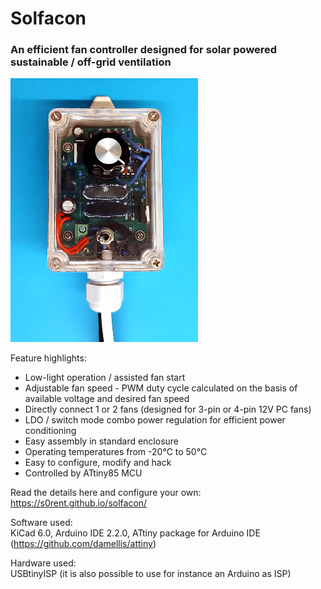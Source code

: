 # Solfacon
### An efficient fan controller designed for solar powered sustainable / off-grid ventilation

<img src="enclosure_example2.jpg" width="300">

Feature highlights:
* Low-light operation / assisted fan start
* Adjustable fan speed - PWM duty cycle calculated on the basis of available voltage and desired fan speed
* Directly connect 1 or 2 fans (designed for 3-pin or 4-pin 12V PC fans)
* LDO / switch mode combo power regulation for efficient power conditioning
* Easy assembly in standard enclosure
* Operating temperatures from -20°C to 50°C
* Easy to configure, modify and hack
* Controlled by ATtiny85 MCU

Read the details here and configure your own:
https://s0rent.github.io/solfacon/


Software used: <br>
KiCad 6.0, Arduino IDE 2.2.0, ATtiny package for Arduino IDE (https://github.com/damellis/attiny)

Hardware used: <br>
USBtinyISP (it is also possible to use for instance an Arduino as ISP)